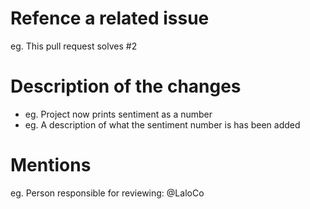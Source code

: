 # Refence a related issue
eg. This pull request solves #2

# Description of the changes
- eg. Project now prints sentiment as a number
- eg. A description of what the sentiment number is has been added
# Mentions
eg. Person responsible for reviewing: @LaloCo
